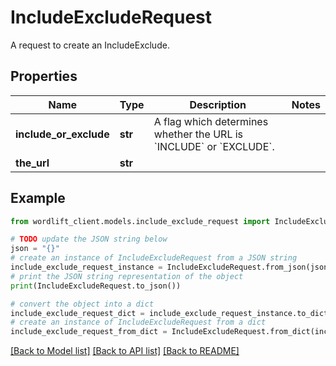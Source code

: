 # IncludeExcludeRequest

A request to create an IncludeExclude.

## Properties

Name | Type | Description | Notes
------------ | ------------- | ------------- | -------------
**include_or_exclude** | **str** | A flag which determines whether the URL is &#x60;INCLUDE&#x60; or &#x60;EXCLUDE&#x60;. | 
**the_url** | **str** |  | 

## Example

```python
from wordlift_client.models.include_exclude_request import IncludeExcludeRequest

# TODO update the JSON string below
json = "{}"
# create an instance of IncludeExcludeRequest from a JSON string
include_exclude_request_instance = IncludeExcludeRequest.from_json(json)
# print the JSON string representation of the object
print(IncludeExcludeRequest.to_json())

# convert the object into a dict
include_exclude_request_dict = include_exclude_request_instance.to_dict()
# create an instance of IncludeExcludeRequest from a dict
include_exclude_request_from_dict = IncludeExcludeRequest.from_dict(include_exclude_request_dict)
```
[[Back to Model list]](../README.md#documentation-for-models) [[Back to API list]](../README.md#documentation-for-api-endpoints) [[Back to README]](../README.md)


